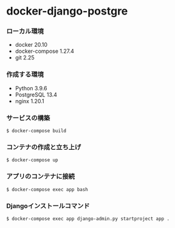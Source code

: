 # docker-django-postgre

### ローカル環境
- docker 20.10
- docker-compose 1.27.4
- git 2.25

### 作成する環境
- Python 3.9.6
- PostgreSQL 13.4
- nginx 1.20.1

### サービスの構築
```
$ docker-compose build
```

### コンテナの作成と立ち上げ
```
$ docker-compose up
```

### アプリのコンテナに接続
```
$ docker-compose exec app bash
```

### Djangoインストールコマンド
```
$ docker-compose exec app django-admin.py startproject app .
```
